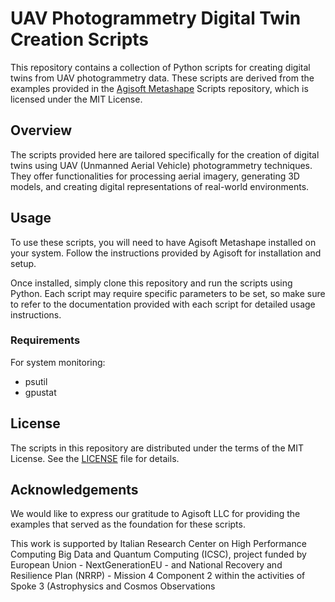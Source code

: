 # UAV Photogrammetry Digital Twin Creation Scripts

This repository contains a collection of Python scripts for creating digital twins from UAV photogrammetry data. These scripts are derived from the examples provided in the [Agisoft Metashape](https://www.agisoft.com/) Scripts repository, which is licensed under the MIT License.

## Overview

The scripts provided here are tailored specifically for the creation of digital twins using UAV (Unmanned Aerial Vehicle) photogrammetry techniques. They offer functionalities for processing aerial imagery, generating 3D models, and creating digital representations of real-world environments.

## Usage

To use these scripts, you will need to have Agisoft Metashape installed on your system. Follow the instructions provided by Agisoft for installation and setup.

Once installed, simply clone this repository and run the scripts using Python. Each script may require specific parameters to be set, so make sure to refer to the documentation provided with each script for detailed usage instructions.

### Requirements
For system monitoring:
- psutil
- gpustat

## License

The scripts in this repository are distributed under the terms of the MIT License. See the [LICENSE](LICENSE) file for details.

## Acknowledgements

We would like to express our gratitude to Agisoft LLC for providing the examples that served as the foundation for these scripts.

This work is supported by Italian Research Center on High Performance Computing Big Data and Quantum Computing (ICSC), project funded by European Union - NextGenerationEU - and National Recovery and Resilience Plan (NRRP) - Mission 4 Component 2 within the activities of Spoke 3 (Astrophysics and Cosmos Observations
